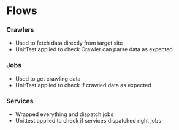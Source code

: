 # Flows
### Crawlers
- Used to fetch data directly from target site
- UnitTest applied to check Crawler can parse data as expected
### Jobs
- Used to get crawling data
- UnitTest applied to check if crawled data as expected
### Services
- Wrapped everything and dispatch jobs
- Unittest applied to check if services dispatched right jobs
